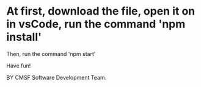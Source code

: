 # At first, download the file, open it on in vsCode, run the command 'npm install'

Then, run the command 'npm start'

Have fun!


BY CMSF Software Development Team.